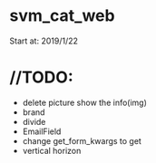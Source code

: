# svm_cat_web
Start at: 2019/1/22

# //TODO:
+ delete picture show the info(img)
+ brand
+ divide
+ EmailField
+ change get_form_kwargs to get
+ vertical horizon